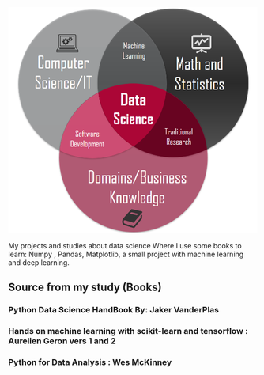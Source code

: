                               
![Data Science](https://github.com/KazumaShachou/DataScience/blob/master/0_1qkYaInE53vEc5aY.png)

My projects and studies about data science Where I use some books to learn: Numpy , Pandas, Matplotlib, a small project with machine learning and deep learning.

## Source from my study (Books)  
 ### Python Data Science HandBook By: Jaker VanderPlas
 ### Hands on machine learning with scikit-learn and tensorflow : Aurelien Geron vers 1 and 2
 ### Python for Data Analysis : Wes McKinney
